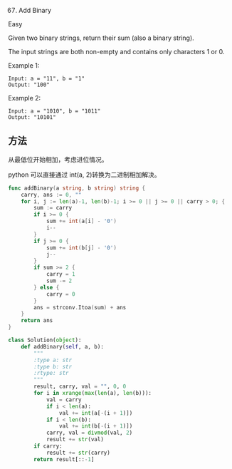 67. Add Binary


Easy


Given two binary strings, return their sum (also a binary string).

The input strings are both non-empty and contains only characters 1 or 0.

Example 1:
```
Input: a = "11", b = "1"
Output: "100"
```

Example 2:
```
Input: a = "1010", b = "1011"
Output: "10101"
```

## 方法

从最低位开始相加，考虑进位情况。

python 可以直接通过 int(a, 2)转换为二进制相加解决。



```go
func addBinary(a string, b string) string {
	carry, ans := 0, ""
	for i, j := len(a)-1, len(b)-1; i >= 0 || j >= 0 || carry > 0; {
		sum := carry
		if i >= 0 {
			sum += int(a[i] - '0')
			i--
		}
		if j >= 0 {
			sum += int(b[j] - '0')
			j--
		}
		if sum >= 2 {
			carry = 1
			sum -= 2
		} else {
			carry = 0
		}
		ans = strconv.Itoa(sum) + ans
	}
	return ans
}
```


```python
class Solution(object):
    def addBinary(self, a, b):
        """
        :type a: str
        :type b: str
        :rtype: str
        """
        result, carry, val = "", 0, 0
        for i in xrange(max(len(a), len(b))):
            val = carry
            if i < len(a):
                val += int(a[-(i + 1)])
            if i < len(b):
                val += int(b[-(i + 1)])
            carry, val = divmod(val, 2)
            result += str(val)
        if carry:
            result += str(carry)
        return result[::-1]
```